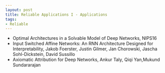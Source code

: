 ```yaml
---
layout: post
title: Reliable Applications I - Applications
tags:
- Reliable
---
```


* Optimal Architectures in a Solvable Model of Deep Networks, NIPS16
* Input Switched Affine Networks: An RNN Architecture Designed for
Interpretability, Jakob Foerster, Justin Gilmer, Jan Chorowski, Jascha
Sohl-Dickstein, David Sussillo
* Axiomatic Attribution for Deep Networks, Ankur Taly, Qiqi Yan,Mukund
Sundararajan
